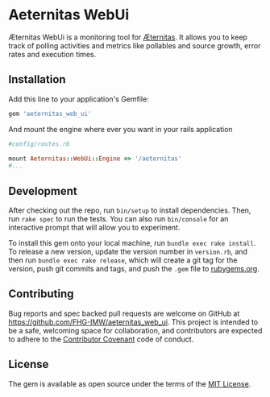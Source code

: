 # Aeternitas WebUi
Æternitas WebUi is a monitoring tool for [Æternitas](https://github.com/FHG-IMW/aeternitas).
It allows you to keep track of polling activities and metrics like pollables and source growth, 
error rates and execution times.

## Installation
Add this line to your application's Gemfile:

```ruby
gem 'aeternitas_web_ui'
```

And mount the engine where ever you want in your rails application

```ruby
#config/routes.rb

mount Aeternitas::WebUi::Engine => '/aeternitas'
#...
```

## Development

After checking out the repo, run `bin/setup` to install dependencies. Then, run `rake spec` to run the tests. You can also run `bin/console` for an interactive prompt that will allow you to experiment.

To install this gem onto your local machine, run `bundle exec rake install`. To release a new version, update the version number in `version.rb`, and then run `bundle exec rake release`, which will create a git tag for the version, push git commits and tags, and push the `.gem` file to [rubygems.org](https://rubygems.org).

## Contributing

Bug reports and spec backed pull requests are welcome on GitHub at https://github.com/FHG-IMW/aeternitas_web_ui. This project is intended to be a safe, welcoming space for collaboration, and contributors are expected to adhere to the [Contributor Covenant](http://contributor-covenant.org) code of conduct.


## License

The gem is available as open source under the terms of the [MIT License](http://opensource.org/licenses/MIT).


